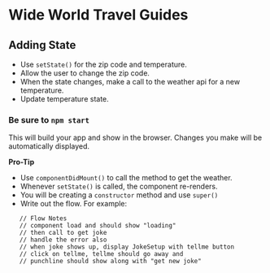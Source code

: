 # Wide World Travel Guides

## Adding State

* Use `setState()` for the zip code and temperature.
* Allow the user to change the zip code.
* When the state changes, make a call to the weather api for a new temperature.
* Update temperature state.


### Be sure to `npm start`
This will build your app and show in the browser. Changes you make will be automatically displayed.

**Pro-Tip**
* Use `componentDidMount()` to call the method to get the weather.
* Whenever `setState()` is called, the component re-renders.
* You will be creating a `constructor` method and use `super()`
* Write out the flow. For example:
```
   // Flow Notes
   // component load and should show "loading"
   // then call to get joke
   // handle the error also
   // when joke shows up, display JokeSetup with tellme button
   // click on tellme, tellme should go away and
   // punchline should show along with "get new joke"
   ```